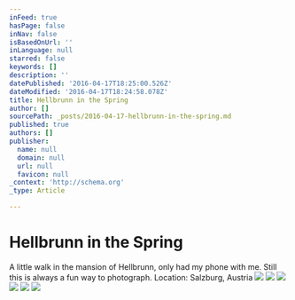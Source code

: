 ```yaml
---
inFeed: true
hasPage: false
inNav: false
isBasedOnUrl: ''
inLanguage: null
starred: false
keywords: []
description: ''
datePublished: '2016-04-17T18:25:00.526Z'
dateModified: '2016-04-17T18:24:58.078Z'
title: Hellbrunn in the Spring
author: []
sourcePath: _posts/2016-04-17-hellbrunn-in-the-spring.md
published: true
authors: []
publisher:
  name: null
  domain: null
  url: null
  favicon: null
_context: 'http://schema.org'
_type: Article

---
```

# Hellbrunn in the Spring

A little walk in the mansion of Hellbrunn, only had my phone with me. Still this is always a fun way to photograph. Location: Salzburg, Austria
![](https://the-grid-user-content.s3-us-west-2.amazonaws.com/40a1f496-fae1-48de-b6df-e0017cbeef32.jpg)
![](https://the-grid-user-content.s3-us-west-2.amazonaws.com/922690b1-2cb7-45a8-91a2-9c639dad13b2.jpg)
![](https://the-grid-user-content.s3-us-west-2.amazonaws.com/a11ee498-1931-4d4e-b524-0fd51d432bfd.jpg)
![](https://the-grid-user-content.s3-us-west-2.amazonaws.com/916a2b86-4c53-4b15-9d87-b711b0326f7b.jpg)
![](https://the-grid-user-content.s3-us-west-2.amazonaws.com/f620a70b-e0bd-484a-a63c-0d3c838dcd06.jpg)
![](https://the-grid-user-content.s3-us-west-2.amazonaws.com/72e92e34-538d-4e63-807e-c4818e147cf1.jpg)